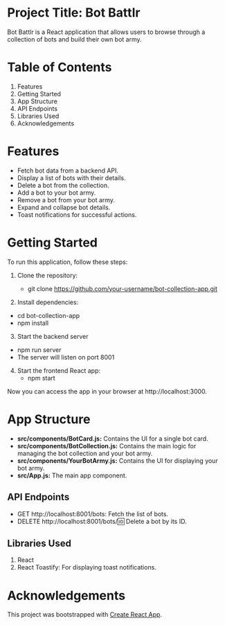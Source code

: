 # Project Title: Bot Battlr
Bot Battlr is a React application that allows users to browse through a collection of bots and build their own bot army.

# Table of Contents
1. Features
2. Getting Started
3. App Structure
4. API Endpoints
5. Libraries Used
6. Acknowledgements


# Features

 - Fetch bot data from a backend API.
 - Display a list of bots with their details.
 - Delete a bot from the collection.
 - Add a bot to your bot army.
 - Remove a bot from your bot army.
 - Expand and collapse bot details.
 - Toast notifications for successful actions.

# Getting Started

To run this application, follow these steps:
1. Clone the repository:
   - git clone https://github.com/your-username/bot-collection-app.git

2. Install dependencies:
  - cd bot-collection-app
  - npm install

3. Start the backend server
  - npm run server
  - The server will listen on port 8001

4. Start the frontend React app:
   - npm start 

Now you can access the app in your browser at http://localhost:3000.

 # App Structure

  - **src/components/BotCard.js:** Contains the UI for a single bot card.
  - **src/components/BotCollection.js:** Contains the main logic for managing the bot collection and your bot army.
  - **src/components/YourBotArmy.js:** Contains the UI for displaying your bot army.
  - **src/App.js:** The main app component.

  ## API Endpoints
  - GET http://localhost:8001/bots: Fetch the list of bots.
  - DELETE http://localhost:8001/bots/:id: Delete a bot by its ID.

  ## Libraries Used
   1. React
   2. React Toastify: For displaying toast notifications.

# Acknowledgements

This project was bootstrapped with [Create React App](https://github.com/facebook/create-react-app).
